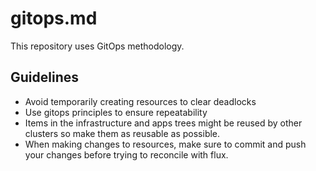 # gitops.md

This repository uses GitOps methodology.

## Guidelines

- Avoid temporarily creating resources to clear deadlocks
- Use gitops principles to ensure repeatability
- Items in the infrastructure and apps trees might be reused by other clusters so make them as reusable as possible.
- When making changes to resources, make sure to commit and push your changes before trying to reconcile with flux.
